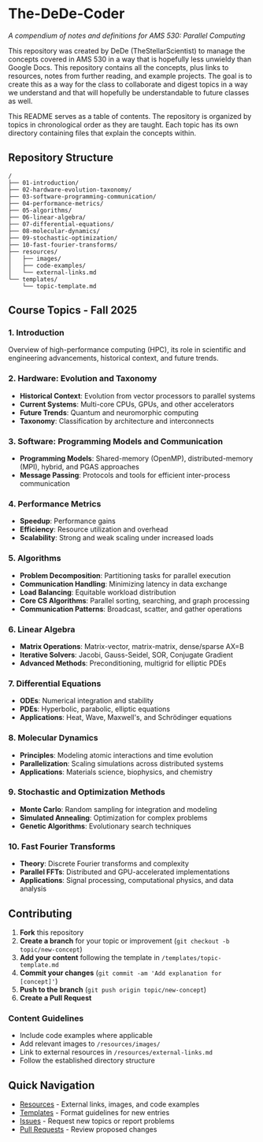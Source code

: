 # The-DeDe-Coder
*A compendium of notes and definitions for AMS 530: Parallel Computing*

This repository was created by DeDe (TheStellarScientist) to manage the concepts covered in AMS 530 in a way that is hopefully less unwieldy than Google Docs. This repository contains all the concepts, plus links to resources, notes from further reading, and example projects. The goal is to create this as a way for the class to collaborate and digest topics in a way we understand and that will hopefully be understandable to future classes as well.

This README serves as a table of contents. The repository is organized by topics in chronological order as they are taught. Each topic has its own directory containing files that explain the concepts within.

## Repository Structure

```
/
├── 01-introduction/
├── 02-hardware-evolution-taxonomy/
├── 03-software-programming-communication/
├── 04-performance-metrics/
├── 05-algorithms/
├── 06-linear-algebra/
├── 07-differential-equations/
├── 08-molecular-dynamics/
├── 09-stochastic-optimization/
├── 10-fast-fourier-transforms/
├── resources/
│   ├── images/
│   ├── code-examples/
│   └── external-links.md
└── templates/
    └── topic-template.md
```

## Course Topics - Fall 2025

### 1. Introduction
Overview of high-performance computing (HPC), its role in scientific and engineering advancements, historical context, and future trends.

### 2. Hardware: Evolution and Taxonomy
- **Historical Context**: Evolution from vector processors to parallel systems
- **Current Systems**: Multi-core CPUs, GPUs, and other accelerators
- **Future Trends**: Quantum and neuromorphic computing
- **Taxonomy**: Classification by architecture and interconnects

### 3. Software: Programming Models and Communication
- **Programming Models**: Shared-memory (OpenMP), distributed-memory (MPI), hybrid, and PGAS approaches
- **Message Passing**: Protocols and tools for efficient inter-process communication

### 4. Performance Metrics
- **Speedup**: Performance gains
- **Efficiency**: Resource utilization and overhead
- **Scalability**: Strong and weak scaling under increased loads

### 5. Algorithms
- **Problem Decomposition**: Partitioning tasks for parallel execution
- **Communication Handling**: Minimizing latency in data exchange
- **Load Balancing**: Equitable workload distribution
- **Core CS Algorithms**: Parallel sorting, searching, and graph processing
- **Communication Patterns**: Broadcast, scatter, and gather operations

### 6. Linear Algebra
- **Matrix Operations**: Matrix-vector, matrix-matrix, dense/sparse AX=B
- **Iterative Solvers**: Jacobi, Gauss-Seidel, SOR, Conjugate Gradient
- **Advanced Methods**: Preconditioning, multigrid for elliptic PDEs

### 7. Differential Equations
- **ODEs**: Numerical integration and stability
- **PDEs**: Hyperbolic, parabolic, elliptic equations
- **Applications**: Heat, Wave, Maxwell's, and Schrödinger equations

### 8. Molecular Dynamics
- **Principles**: Modeling atomic interactions and time evolution
- **Parallelization**: Scaling simulations across distributed systems
- **Applications**: Materials science, biophysics, and chemistry

### 9. Stochastic and Optimization Methods
- **Monte Carlo**: Random sampling for integration and modeling
- **Simulated Annealing**: Optimization for complex problems
- **Genetic Algorithms**: Evolutionary search techniques

### 10. Fast Fourier Transforms
- **Theory**: Discrete Fourier transforms and complexity
- **Parallel FFTs**: Distributed and GPU-accelerated implementations
- **Applications**: Signal processing, computational physics, and data analysis

## Contributing

1. **Fork** this repository
2. **Create a branch** for your topic or improvement (`git checkout -b topic/new-concept`)
3. **Add your content** following the template in `/templates/topic-template.md`
4. **Commit your changes** (`git commit -am 'Add explanation for [concept]'`)
5. **Push to the branch** (`git push origin topic/new-concept`)
6. **Create a Pull Request**

### Content Guidelines
- Include code examples where applicable
- Add relevant images to `/resources/images/`
- Link to external resources in `/resources/external-links.md`
- Follow the established directory structure

## Quick Navigation
- [Resources](/resources/) - External links, images, and code examples
- [Templates](/templates/) - Format guidelines for new entries
- [Issues](../../issues) - Request new topics or report problems
- [Pull Requests](../../pulls) - Review proposed changes
